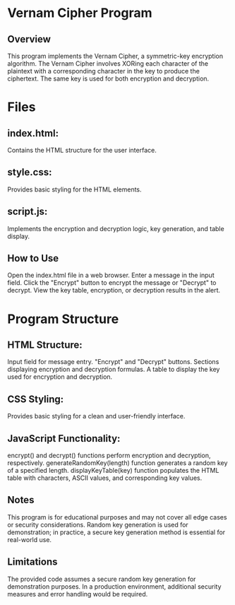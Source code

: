 # Vernam Cipher Program
## Overview
This program implements the Vernam Cipher, a symmetric-key encryption algorithm. The Vernam Cipher involves XORing each character of the plaintext with a corresponding character in the key to produce the ciphertext. The same key is used for both encryption and decryption.

# Files
## index.html: 
Contains the HTML structure for the user interface.

## style.css: 
Provides basic styling for the HTML elements.

## script.js: 
Implements the encryption and decryption logic, key generation, and table display.

## How to Use
Open the index.html file in a web browser.
Enter a message in the input field.
Click the "Encrypt" button to encrypt the message or "Decrypt" to decrypt.
View the key table, encryption, or decryption results in the alert.

# Program Structure
## HTML Structure:
Input field for message entry.
"Encrypt" and "Decrypt" buttons.
Sections displaying encryption and decryption formulas.
A table to display the key used for encryption and decryption.

## CSS Styling:
Provides basic styling for a clean and user-friendly interface.

## JavaScript Functionality:
encrypt() and decrypt() functions perform encryption and decryption, respectively.
generateRandomKey(length) function generates a random key of a specified length.
displayKeyTable(key) function populates the HTML table with characters, ASCII values, and corresponding key values.

## Notes
This program is for educational purposes and may not cover all edge cases or security considerations.
Random key generation is used for demonstration; in practice, a secure key generation method is essential for real-world use.

## Limitations
The provided code assumes a secure random key generation for demonstration purposes.
In a production environment, additional security measures and error handling would be required.
